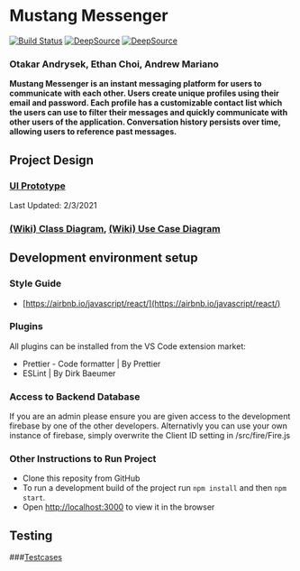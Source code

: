 # Mustang Messenger
[![Build Status](https://www.travis-ci.com/otakaran/mustang-messenger.svg?branch=main)](https://www.travis-ci.com/otakaran/mustang-messenger)
[![DeepSource](https://deepsource.io/gh/otakaran/mustang-messenger.svg/?label=active+issues&show_trend=true)](https://deepsource.io/gh/otakaran/mustang-messenger/?ref=repository-badge)
[![DeepSource](https://deepsource.io/gh/otakaran/mustang-messenger.svg/?label=resolved+issues&show_trend=true)](https://deepsource.io/gh/otakaran/mustang-messenger/?ref=repository-badge)
### Otakar Andrysek, Ethan Choi, Andrew Mariano

**Mustang Messenger is an instant messaging platform for users to communicate with each other. Users create unique profiles using their email and password. Each profile has a customizable contact list which the users can use to filter their messages and quickly communicate with other users of the application. Conversation history persists over time, allowing users to reference past messages.**

## Project Design
### [UI Prototype](https://www.figma.com/file/5LOJUEDUx4DTKvp6bUhRLm/Mustang-Messenger-Prototype?node-id=0%3A1)
Last Updated: 2/3/2021

### [(Wiki) Class Diagram](https://github.com/otakaran/mustang-messenger/wiki/Class-Diagram), [(Wiki) Use Case Diagram](https://github.com/otakaran/mustang-messenger/wiki/Use-Case-Diagram)

## Development environment setup
### Style Guide
- [https://airbnb.io/javascript/react/](https://airbnb.io/javascript/react/)

### Plugins
All plugins can be installed from the VS Code extension market:
- Prettier - Code formatter     | By Prettier
- ESLint    | By Dirk Baeumer

### Access to Backend Database
If you are an admin please ensure you are given access to the development firebase by one of the other developers. Alternativly you can use your own instance of firebase, simply overwrite the Client ID setting in /src/fire/Fire.js

### Other Instructions to Run Project
- Clone this reposity from GitHub
- To run a development build of the project run ```npm install``` and then ```npm start```.
- Open [http://localhost:3000](http://localhost:3000) to view it in the browser

## Testing
###[Testcases](https://docs.google.com/spreadsheets/d/1J-daHcUMOH5AEySXpuAp7gyb4XXN0cLMF7m33E2xtsA/edit?usp=sharing)

